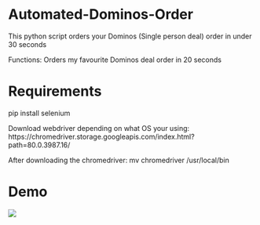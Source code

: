 # Automated-Dominos-Order
This python script orders your Dominos (Single person deal) order in under 30 seconds 
<p>Functions: Orders my favourite Dominos deal order in 20 seconds</p>

# Requirements
<p>pip install selenium</p>
<p>Download webdriver depending on what OS your using: https://chromedriver.storage.googleapis.com/index.html?path=80.0.3987.16/ </p>
<p>After downloading the chromedriver: mv chromedriver /usr/local/bin

# Demo

<p></p>

![](Demo3.GIF)
